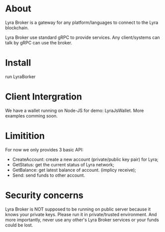# About

Lyra Broker is a gateway for any platform/languages to connect to the Lyra blockchain.

Lyra Broker use standard gRPC to provide services. Any client/systems can talk by gRPC can use the broker.

# Install

run LyraBorker

# Client Intergration

We have a wallet running on Node-JS for demo: LyraJsWallet. More examples comming soon.

# Limitition

For now we only provides 3 basic API:

* CreateAccount: create a new account (private/public key pair) for Lyra;
* GetStatus: get the current status of Lyra network;
* GetBalance: get latest balance of account. (implicy receive);
* Send: send funds to other account.

# Security concerns

Lyra Broker is NOT supposed to be running on public server because it knows your private keys. 
Please run it in private/trusted environment. And more importantly, never use any other's Lyra Broker services or your funds could be lost.


